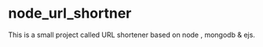 # node_url_shortner
This is a small project called URL shortener based on node , mongodb &amp; ejs.
